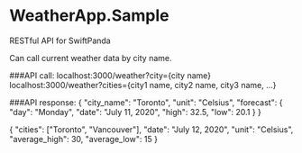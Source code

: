 # WeatherApp.Sample

RESTful API for SwiftPanda

Can call current weather data by city name. 

###API call:
localhost:3000/weather?city={city name}
localhost:3000/weather?cities={city1 name, city2 name, city3 name, ...}

###API response:
{
    "city_name": "Toronto",
    "unit": "Celsius",
    "forecast":
         {
             "day":  "Monday",
             "date": "July 11, 2020",
             "high": 32.5,
             "low":  20.1
         }
}

{
    "cities": ["Toronto", "Vancouver"],
    "date": "July 12, 2020",
    "unit": "Celsius",
    "average_high": 30,
    "average_low": 15
}
